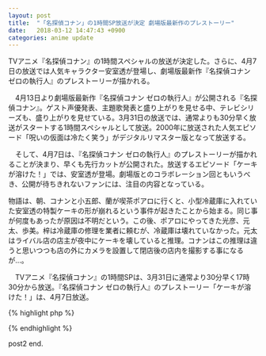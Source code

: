 ```yaml
---
layout: post
title:  "「名探偵コナン」の1時間SP放送が決定 劇場版最新作のプレストーリー"
date:   2018-03-12 14:47:43 +0900
categories: anime update
---
```

TVアニメ『名探偵コナン』の1時間スペシャルの放送が決定した。さらに、4月7日の放送では人気キャラクター安室透が登場し、劇場版最新作『名探偵コナン ゼロの執行人』のプレストーリーが描かれる。

　4月13日より劇場版最新作『名探偵コナン ゼロの執行人』が公開される『名探偵コナン』。ゲスト声優発表、主題歌発表と盛り上がりを見せる中、テレビシリーズも、盛り上がりを見せている。3月31日の放送では、通常よりも30分早く放送がスタートする1時間スペシャルとして放送。2000年に放送された人気エピソード「呪いの仮面は冷たく笑う」がデジタルリマスター版となって放送する。

　そして、4月7日は、『名探偵コナン ゼロの執行人』のプレストーリーが描かれることが決まり、早くも先行カットが公開された。放送するエピソード「ケーキが溶けた！」では、安室透が登場。劇場版とのコラボレーション回ともいうべき、公開が待ちきれないファンには、注目の内容となっている。

物語は、朝、コナンと小五郎、蘭が喫茶ポアロに行くと、小型冷蔵庫に入れていた安室透の特製ケーキの形が崩れるという事件が起きたことから始まる。同じ事が何度もあったが原因は不明だという。この後、ポアロにやってきた光彦、元太、歩美。梓は冷蔵庫の修理を業者に頼むが、冷蔵庫は壊れていなかった。元太はライバル店の店主が夜中にケーキを壊していると推理。コナンはこの推理は違うと思いつつも店の外にカメラを設置して閉店後の店内を撮影する事になるが…。

　TVアニメ『名探偵コナン』の1時間SPは、3月31日に通常より30分早く17時30分から放送。『名探偵コナン ゼロの執行人』のプレストーリー「ケーキが溶けた！」は、4月7日放送。

{% highlight php %}
<?php
$a = 1;
echo $a;
echo "text comment"; 
?>
{% endhighlight %}

post2 end.
